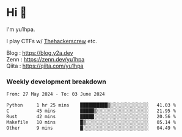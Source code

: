 # Hi 👋

I'm yu1hpa.

I play CTFs w/ [Thehackerscrew](https://www.thehackerscrew.team/) etc.

Blog : https://blog.y2a.dev  
Zenn : https://zenn.dev/yu1hpa  
Qiita : https://qiita.com/yu1hpa  

### Weekly development breakdown

<!--START_SECTION:waka-->

```txt
From: 27 May 2024 - To: 03 June 2024

Python     1 hr 25 mins    ██████████▒░░░░░░░░░░░░░░   41.03 %
C          45 mins         █████▒░░░░░░░░░░░░░░░░░░░   21.95 %
Rust       42 mins         █████░░░░░░░░░░░░░░░░░░░░   20.56 %
Makefile   10 mins         █▒░░░░░░░░░░░░░░░░░░░░░░░   05.14 %
Other      9 mins          █░░░░░░░░░░░░░░░░░░░░░░░░   04.49 %
```

<!--END_SECTION:waka-->

